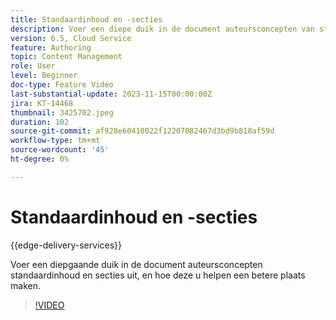 ```yaml
---
title: Standaardinhoud en -secties
description: Voer een diepe duik in de document auteursconcepten van standaardinhoud en secties uit.
version: 6.5, Cloud Service
feature: Authoring
topic: Content Management
role: User
level: Beginner
doc-type: Feature Video
last-substantial-update: 2023-11-15T00:00:00Z
jira: KT-14468
thumbnail: 3425702.jpeg
duration: 102
source-git-commit: af928e60410022f12207082467d3bd9b818af59d
workflow-type: tm+mt
source-wordcount: '45'
ht-degree: 0%

---
```



# Standaardinhoud en -secties

{{edge-delivery-services}}

Voer een diepgaande duik in de document auteursconcepten standaardinhoud en secties uit, en hoe deze u helpen een betere plaats maken.

>[!VIDEO](https://video.tv.adobe.com/v/3425702/?learn=on)
